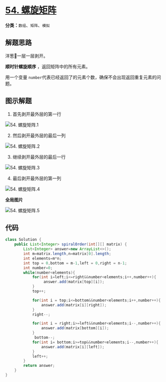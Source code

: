# [54. 螺旋矩阵](https://leetcode-cn.com/problems/spiral-matrix/)

**分类：**`数组`、`矩阵`、`模拟`

## 解题思路

洋葱🧅一层一层剥开。

 **顺时针螺旋顺序** ，返回矩阵中的所有元素。

用一个变量 `number`代表已经返回了的元素个数，确保不会出现返回重复元素的问题。

## 图示解题

1. 首先剥开最外层的第一行

![54. 螺旋矩阵.1](http://drawbed.itlearn.club/uPic/54.%20%E8%9E%BA%E6%97%8B%E7%9F%A9%E9%98%B5.1.png)

2. 然后剥开最外层的最后一列

![54. 螺旋矩阵.2](http://drawbed.itlearn.club/uPic/54.%20%E8%9E%BA%E6%97%8B%E7%9F%A9%E9%98%B5.2.png)

3. 继续剥开最外层的最后一行

![54. 螺旋矩阵.3](http://drawbed.itlearn.club/uPic/54.%20%E8%9E%BA%E6%97%8B%E7%9F%A9%E9%98%B5.3.png)

4. 最后剥开最外层的第一列

![54. 螺旋矩阵.4](http://drawbed.itlearn.club/uPic/54.%20%E8%9E%BA%E6%97%8B%E7%9F%A9%E9%98%B5.4.png)

**全局图片**

![54. 螺旋矩阵.5](http://drawbed.itlearn.club/uPic/54.%20%E8%9E%BA%E6%97%8B%E7%9F%A9%E9%98%B5.5.png)

## 代码

```java
class Solution {
    public List<Integer> spiralOrder(int[][] matrix) {
        List<Integer> answer=new ArrayList<>();
        int m=matrix.length,n=matrix[0].length;
        int elements=m*n;
        int top = 0,bottom = m-1,left = 0,right = n-1;
        int number=0;
        while(number<elements){
            for(int i=left;i<=right&&number<elements;i++,number++){
                 answer.add(matrix[top][i]);
            }
            top++;

            for(int i = top;i<=bottom&&number<elements;i++,number++){
                answer.add(matrix[i][right]);
            }
            right--;

            for(int i = right;i>=left&&number<elements;i--,number++){
                answer.add(matrix[bottom][i]);
            }
             bottom--;
            for(int i= bottom;i>=top&&number<elements;i--,number++){
                answer.add(matrix[i][left]);
            }
            left++;
        }
        return answer;
    }
}
```

